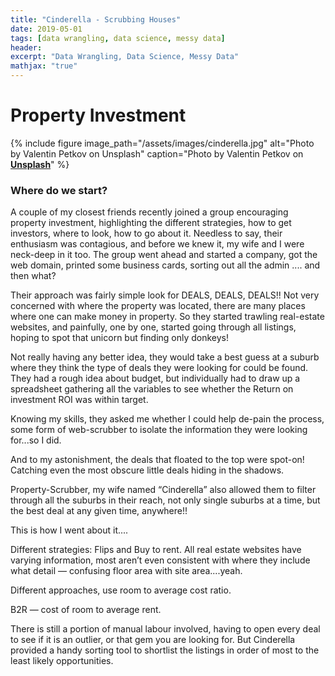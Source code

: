 ```yaml
---
title: "Cinderella - Scrubbing Houses"
date: 2019-05-01
tags: [data wrangling, data science, messy data]
header:
excerpt: "Data Wrangling, Data Science, Messy Data"
mathjax: "true"
---
```


# Property Investment

{% include figure image_path="/assets/images/cinderella.jpg" alt="Photo by Valentin Petkov on Unsplash" caption="Photo by Valentin Petkov on [**Unsplash**](https://unsplash.com)" %}

### Where do we start?
A couple of my closest friends recently joined a group encouraging property investment, highlighting the different strategies, how to get investors, where to look, how to go about it. Needless to say, their enthusiasm was contagious, and before we knew it, my wife and I were neck-deep in it too. The group went ahead and started a company, got the web domain, printed some business cards, sorting out all the admin .... and then what?

Their approach was fairly simple look for DEALS, DEALS, DEALS!! Not very concerned with where the property was located, there are many places where one can make money in property. So they started trawling real-estate websites, and painfully, one by one, started going through all listings, hoping to spot that unicorn but finding only donkeys!

Not really having any better idea, they would take a best guess at a suburb where they think the type of deals they were looking for could be found. They had a rough idea about budget, but individually had to draw up a spreadsheet gathering all the variables to see whether the Return on investment ROI was within target.

Knowing my skills, they asked me whether I could help de-pain the process, some form of web-scrubber to isolate the information they were looking for...so I did.



And to my astonishment, the deals that floated to the top were spot-on! Catching even the most obscure little deals hiding in the shadows.



Property-Scrubber, my wife named “Cinderella” also allowed them to filter through all the suburbs in their reach, not only single suburbs at a time, but the best deal at any given time, anywhere!!



This is how I went about it....


Different strategies: Flips and Buy to rent. All real estate websites have varying information, most aren’t even consistent with where they include what detail — confusing floor area with site area....yeah.


Different approaches, use room to average cost ratio.


B2R — cost of room to average rent.


There is still a portion of manual labour involved, having to open every deal to see if it is an outlier, or that gem you are looking for. But Cinderella provided a handy sorting tool to shortlist the listings in order of most to the least likely opportunities.  
